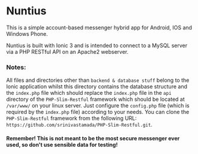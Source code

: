 # Nuntius
This is a simple account-based messenger hybrid app for Android, IOS and Windows Phone.

Nuntius is built with Ionic 3 and is intended to connect to a MySQL server via a PHP RESTful API on an Apache2 webserver.

<h3>Notes:</h3>
All files and directories other than <code>backend & database stuff</code> belong to the Ionic application whilst this directory contains the database structure and the <code>index.php</code> file which should replace the <code>index.php</code> file in the <code>api</code> directory of the <code>PHP-Slim-Restful</code> framework which should be located at <code>/var/www/</code> on your linux server. Just configure the <code>config.php</code> file (which is required by the <code>index.php</code> file) according to your needs.
You can clone the <code>PHP-Slim-Restful</code> framework from the following URL: <code>https://github.com/srinivastamada/PHP-Slim-Restful.git</code>.

<h4>Remember! This is not meant to be the most secure messenger ever used, so don't use sensible data for testing!</h4>


